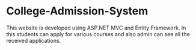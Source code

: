 # College-Admission-System
This website is developed using ASP.NET MVC and Entity Framework. In this students can apply for various courses and also admin can see all the received applications.
